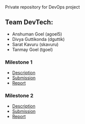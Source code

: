  Private repository for DevOps project

## Team DevTech:

- Anshuman Goel (agoel5)
- Divya Guttikonda (dguttik)
- Sarat Kavuru (skavuru)
- Tanmay Goel (tgoel) 

### Milestone 1
- [Description](https://github.com/CSC-DevOps/Course/blob/master/Project/CM.md)
- [Submission](https://github.ncsu.edu/skavuru/DevTech/tree/m1)
- [Report](https://github.ncsu.edu/skavuru/DevTech/blob/m1/Milestone1/README.md)

### Milestone 2
- [Description](https://github.com/CSC-DevOps/Course/blob/master/Project/BuildTestAnalysis.md)
- [Submission](https://github.ncsu.edu/skavuru/DevTech/tree/milestone2/Milestone2)
- [Report](https://github.ncsu.edu/skavuru/DevTech/blob/milestone2/Milestone2/README.md)